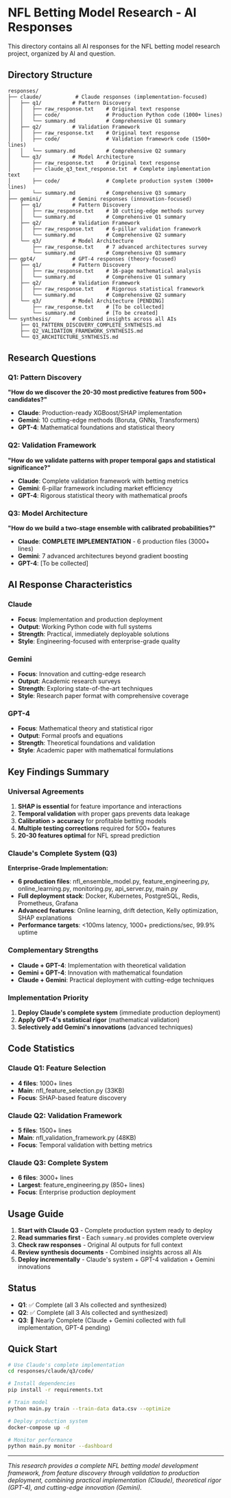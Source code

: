 # NFL Betting Model Research - AI Responses

This directory contains all AI responses for the NFL betting model research project, organized by AI and question.

## Directory Structure

```
responses/
├── claude/           # Claude responses (implementation-focused)
│   ├── q1/          # Pattern Discovery
│   │   ├── raw_response.txt    # Original text response
│   │   ├── code/               # Production Python code (1000+ lines)
│   │   └── summary.md          # Comprehensive Q1 summary
│   ├── q2/          # Validation Framework
│   │   ├── raw_response.txt    # Original text response
│   │   ├── code/               # Validation framework code (1500+ lines)
│   │   └── summary.md          # Comprehensive Q2 summary
│   └── q3/          # Model Architecture
│       ├── raw_response.txt    # Original text response
│       ├── claude_q3_text_response.txt  # Complete implementation text
│       ├── code/               # Complete production system (3000+ lines)
│       └── summary.md          # Comprehensive Q3 summary
├── gemini/          # Gemini responses (innovation-focused)
│   ├── q1/          # Pattern Discovery
│   │   ├── raw_response.txt    # 10 cutting-edge methods survey
│   │   └── summary.md          # Comprehensive Q1 summary
│   ├── q2/          # Validation Framework
│   │   ├── raw_response.txt    # 6-pillar validation framework
│   │   └── summary.md          # Comprehensive Q2 summary
│   └── q3/          # Model Architecture
│       ├── raw_response.txt    # 7 advanced architectures survey
│       └── summary.md          # Comprehensive Q3 summary
├── gpt4/            # GPT-4 responses (theory-focused)
│   ├── q1/          # Pattern Discovery
│   │   ├── raw_response.txt    # 16-page mathematical analysis
│   │   └── summary.md          # Comprehensive Q1 summary
│   ├── q2/          # Validation Framework
│   │   ├── raw_response.txt    # Rigorous statistical framework
│   │   └── summary.md          # Comprehensive Q2 summary
│   └── q3/          # Model Architecture [PENDING]
│       ├── raw_response.txt    # [To be collected]
│       └── summary.md          # [To be created]
└── synthesis/       # Combined insights across all AIs
    ├── Q1_PATTERN_DISCOVERY_COMPLETE_SYNTHESIS.md
    ├── Q2_VALIDATION_FRAMEWORK_SYNTHESIS.md
    └── Q3_ARCHITECTURE_SYNTHESIS.md
```

## Research Questions

### Q1: Pattern Discovery
**"How do we discover the 20-30 most predictive features from 500+ candidates?"**

- **Claude**: Production-ready XGBoost/SHAP implementation
- **Gemini**: 10 cutting-edge methods (Boruta, GNNs, Transformers)
- **GPT-4**: Mathematical foundations and statistical theory

### Q2: Validation Framework
**"How do we validate patterns with proper temporal gaps and statistical significance?"**

- **Claude**: Complete validation framework with betting metrics
- **Gemini**: 6-pillar framework including market efficiency
- **GPT-4**: Rigorous statistical theory with mathematical proofs

### Q3: Model Architecture
**"How do we build a two-stage ensemble with calibrated probabilities?"**

- **Claude**: **COMPLETE IMPLEMENTATION** - 6 production files (3000+ lines)
- **Gemini**: 7 advanced architectures beyond gradient boosting
- **GPT-4**: [To be collected]

## AI Response Characteristics

### Claude
- **Focus**: Implementation and production deployment
- **Output**: Working Python code with full systems
- **Strength**: Practical, immediately deployable solutions
- **Style**: Engineering-focused with enterprise-grade quality

### Gemini
- **Focus**: Innovation and cutting-edge research
- **Output**: Academic research surveys
- **Strength**: Exploring state-of-the-art techniques
- **Style**: Research paper format with comprehensive coverage

### GPT-4
- **Focus**: Mathematical theory and statistical rigor
- **Output**: Formal proofs and equations
- **Strength**: Theoretical foundations and validation
- **Style**: Academic paper with mathematical formulations

## Key Findings Summary

### Universal Agreements
1. **SHAP is essential** for feature importance and interactions
2. **Temporal validation** with proper gaps prevents data leakage
3. **Calibration > accuracy** for profitable betting models
4. **Multiple testing corrections** required for 500+ features
5. **20-30 features optimal** for NFL spread prediction

### Claude's Complete System (Q3)
**Enterprise-Grade Implementation:**
- **6 production files**: nfl_ensemble_model.py, feature_engineering.py, online_learning.py, monitoring.py, api_server.py, main.py
- **Full deployment stack**: Docker, Kubernetes, PostgreSQL, Redis, Prometheus, Grafana
- **Advanced features**: Online learning, drift detection, Kelly optimization, SHAP explanations
- **Performance targets**: <100ms latency, 1000+ predictions/sec, 99.9% uptime

### Complementary Strengths
- **Claude + GPT-4**: Implementation with theoretical validation
- **Gemini + GPT-4**: Innovation with mathematical foundation
- **Claude + Gemini**: Practical deployment with cutting-edge techniques

### Implementation Priority
1. **Deploy Claude's complete system** (immediate production deployment)
2. **Apply GPT-4's statistical rigor** (mathematical validation)
3. **Selectively add Gemini's innovations** (advanced techniques)

## Code Statistics

### Claude Q1: Feature Selection
- **4 files**: 1000+ lines
- **Main**: nfl_feature_selection.py (33KB)
- **Focus**: SHAP-based feature discovery

### Claude Q2: Validation Framework
- **5 files**: 1500+ lines
- **Main**: nfl_validation_framework.py (48KB)
- **Focus**: Temporal validation with betting metrics

### Claude Q3: Complete System
- **6 files**: 3000+ lines
- **Largest**: feature_engineering.py (850+ lines)
- **Focus**: Enterprise production deployment

## Usage Guide

1. **Start with Claude Q3** - Complete production system ready to deploy
2. **Read summaries first** - Each `summary.md` provides complete overview
3. **Check raw responses** - Original AI outputs for full context
4. **Review synthesis documents** - Combined insights across all AIs
5. **Deploy incrementally** - Claude's system + GPT-4 validation + Gemini innovations

## Status

- **Q1**: ✅ Complete (all 3 AIs collected and synthesized)
- **Q2**: ✅ Complete (all 3 AIs collected and synthesized)
- **Q3**: 🔄 Nearly Complete (Claude + Gemini collected with full implementation, GPT-4 pending)

## Quick Start

```bash
# Use Claude's complete implementation
cd responses/claude/q3/code/

# Install dependencies
pip install -r requirements.txt

# Train model
python main.py train --train-data data.csv --optimize

# Deploy production system
docker-compose up -d

# Monitor performance
python main.py monitor --dashboard
```

---

*This research provides a complete NFL betting model development framework, from feature discovery through validation to production deployment, combining practical implementation (Claude), theoretical rigor (GPT-4), and cutting-edge innovation (Gemini).*